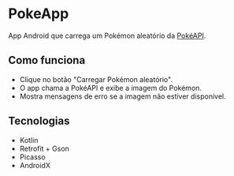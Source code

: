 # PokeApp

App Android que carrega um Pokémon aleatório da [PokéAPI](https://pokeapi.co/).

## Como funciona

- Clique no botão "Carregar Pokémon aleatório".
- O app chama a PokéAPI e exibe a imagem do Pokémon.
- Mostra mensagens de erro se a imagem não estiver disponível.

## Tecnologias

- Kotlin
- Retrofit + Gson
- Picasso
- AndroidX
